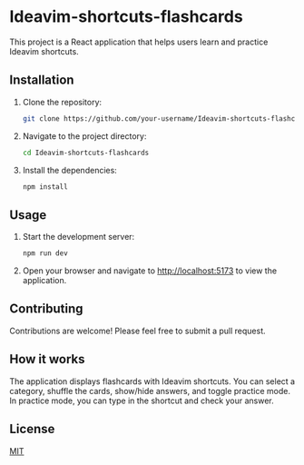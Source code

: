 # Ideavim-shortcuts-flashcards

This project is a React application that helps users learn and practice Ideavim shortcuts.

## Installation

1.  Clone the repository:

    ```bash
    git clone https://github.com/your-username/Ideavim-shortcuts-flashcards.git
    ```
2.  Navigate to the project directory:

    ```bash
    cd Ideavim-shortcuts-flashcards
    ```
3.  Install the dependencies:

    ```bash
    npm install
    ```

## Usage

1.  Start the development server:

    ```bash
    npm run dev
    ```
2.  Open your browser and navigate to [http://localhost:5173](http://localhost:5173) to view the application.

## Contributing

Contributions are welcome! Please feel free to submit a pull request.

## How it works

The application displays flashcards with Ideavim shortcuts. You can select a category, shuffle the cards, show/hide answers, and toggle practice mode. In practice mode, you can type in the shortcut and check your answer.

## License

[MIT](https://opensource.org/licenses/MIT)
